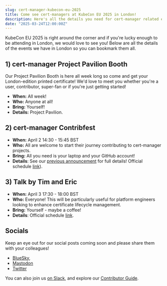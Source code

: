 ```yaml
---
slug: cert-manager-kubecon-eu-2025
title: Come see cert-managers at KubeCon EU 2025 in London!
description: Here's all the details you need for cert-manager related events at KubecCon EU 2025.
date: "2025-03-24T12:00:00Z"
---
```


KubeCon EU 2025 is right around the corner and if you're lucky enough to be attending in London, we would love to see you!
Below are all the details of the events we have in London so you can bookmark them all.

## 1) cert-manager Project Pavilion Booth 

Our Project Pavilion Booth is here all week long so come and get your London-edition printed certificate!
We'd love to meet you whether you're a user, contributor, super-fan or if you're just getting started!

- **When:** All week!
- **Who:** Anyone at all!
- **Bring:** Yourself!
- **Details:** Project Pavilion.

## 2) cert-manager Contribfest

- **When:** April 2 14:30 - 15:45 BST
- **Who:** All are welcome to start their journey contributing to cert-manager projects.
- **Bring:** All you need is your laptop and your GitHub account!
- **Details**: See our [previous announcement](./2025-03-11-contribfest-kubecon-eu-2025.md) for full details! Official schedule [link](https://sched.co/1tcxb)).

## 3) Talk by Tim and Eric

- **When:** April 3 17:30 - 18:00 BST
- **Who:** Everyone! This will be particularly useful for platform engineers looking to enhance certificate lifecycle management.
- **Bring:** Yourself - maybe a coffee!
- **Details**: Official schedule [link](https://sched.co/1td0e).

## Socials

Keep an eye out for our social posts coming soon and please share them with your colleagues!

- [BlueSky](https://bsky.app/profile/cert-manager.bsky.social),
- [Mastodon](https://infosec.exchange/@CertManager)
- [Twitter](https://twitter.com/certmanager)

You can also join us [on Slack](https://cert-manager.io/docs/contributing/#slack), and explore our [Contributor Guide](https://cert-manager.io/docs/contributing/).
